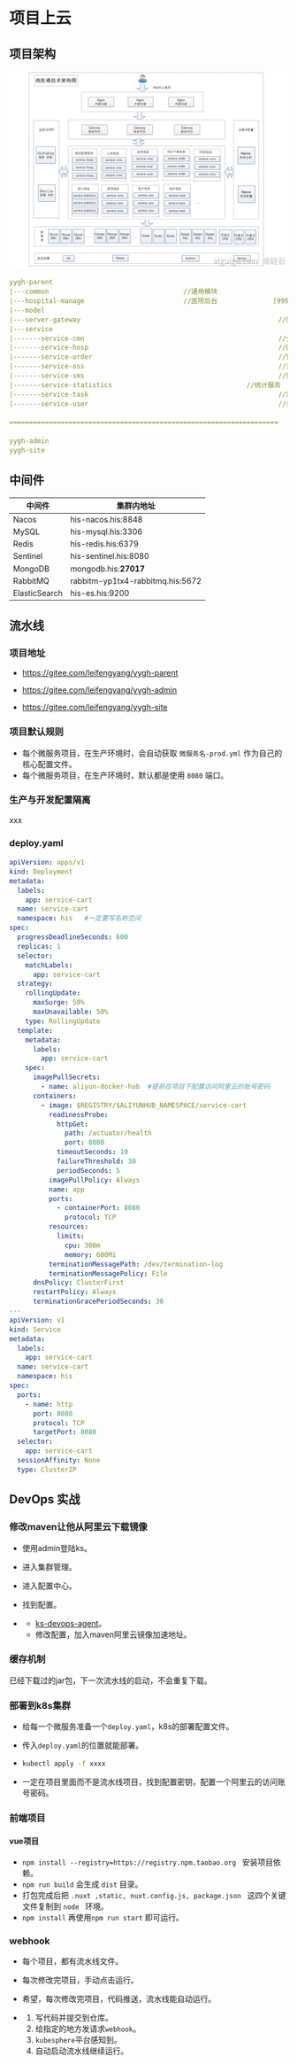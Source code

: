 # 项目上云

## 项目架构

![page_1](image/page_1.png)

```yaml
yygh-parent
|---common                                  //通用模块
|---hospital-manage                         //医院后台				[9999]   
|---model																		//数据模型
|---server-gateway													//网关    				[80]
|---service																	//微服务层
|-------service-cmn													//公共服务				[8202]
|-------service-hosp												//医院数据服务		[8201]
|-------service-order												//预约下单服务		[8206]
|-------service-oss													//对象存储服务		[8205]
|-------service-sms													//短信服务				[8204]
|-------service-statistics									//统计服务				[8208]
|-------service-task												//定时服务				[8207]
|-------service-user												//会员服务				[8203]

====================================================================

yygh-admin																	//医院管理后台		[9528]
yygh-site																		//挂号平台				[3000]
```

## 中间件

| 中间件        | 集群内地址                       |
| ------------- | -------------------------------- |
| Nacos         | his-nacos.his:8848               |
| MySQL         | his-mysql.his:3306               |
| Redis         | his-redis.his:6379               |
| Sentinel      | his-sentinel.his:8080            |
| MongoDB       | mongodb.his:**27017**            |
| RabbitMQ      | rabbitm-yp1tx4-rabbitmq.his:5672 |
| ElasticSearch | his-es.his:9200                  |

## 流水线

### 项目地址

- https://gitee.com/leifengyang/yygh-parent

- https://gitee.com/leifengyang/yygh-admin

- https://gitee.com/leifengyang/yygh-site

### 项目默认规则

- 每个微服务项目，在生产环境时，会自动获取   ` 微服务名-prod.yml ` 作为自己的核心配置文件。
- 每个微服务项目，在生产环境时，默认都是使用 `8080` 端口。

### 生产与开发配置隔离

xxx

### deploy.yaml

```yaml
apiVersion: apps/v1
kind: Deployment
metadata:
  labels:
    app: service-cart
  name: service-cart
  namespace: his   #一定要写名称空间
spec:
  progressDeadlineSeconds: 600
  replicas: 1
  selector:
    matchLabels:
      app: service-cart
  strategy:
    rollingUpdate:
      maxSurge: 50%
      maxUnavailable: 50%
    type: RollingUpdate
  template:
    metadata:
      labels:
        app: service-cart
    spec:
      imagePullSecrets:
        - name: aliyun-docker-hub  #提前在项目下配置访问阿里云的账号密码
      containers:
        - image: $REGISTRY/$ALIYUNHUB_NAMESPACE/service-cart
          readinessProbe:
            httpGet:
              path: /actuator/health
              port: 8080
            timeoutSeconds: 10
            failureThreshold: 30
            periodSeconds: 5
          imagePullPolicy: Always
          name: app
          ports:
            - containerPort: 8080
              protocol: TCP
          resources:
            limits:
              cpu: 300m
              memory: 600Mi
          terminationMessagePath: /dev/termination-log
          terminationMessagePolicy: File
      dnsPolicy: ClusterFirst
      restartPolicy: Always
      terminationGracePeriodSeconds: 30
---
apiVersion: v1
kind: Service
metadata:
  labels:
    app: service-cart
  name: service-cart
  namespace: his
spec:
  ports:
    - name: http
      port: 8080
      protocol: TCP
      targetPort: 8080
  selector:
    app: service-cart
  sessionAffinity: None
  type: ClusterIP
```

## DevOps 实战

### 修改maven让他从阿里云下载镜像

- 使用admin登陆ks。
- 进入集群管理。

- 进入配置中心。
- 找到配置。

- - [ks-devops-agent](http://139.198.165.238:30880/clusters/default/projects/kubesphere-devops-system/configmaps/ks-devops-agent)。
  - 修改配置，加入maven阿里云镜像加速地址。

### 缓存机制

已经下载过的jar包，下一次流水线的启动，不会重复下载。

### 部署到k8s集群

- 给每一个微服务准备一个`deploy.yaml`，k8s的部署配置文件。

- 传入`deploy.yaml`的位置就能部署。

- ```bash
  kubectl apply -f xxxx
  ```

- 一定在项目里面而不是流水线项目，找到配置密钥，配置一个阿里云的访问账号密码。

### 前端项目

#### vue项目

- `npm install --registry=https://registry.npm.taobao.org ` 安装项目依赖。
- `npm run build` 会生成 `dist` 目录。
- 打包完成后把 `.nuxt ,static, nuxt.config.js, package.json ` 这四个关键文件复制到 `node ` 环境。
- `npm install` 再使用`npm run start` 即可运行。

### webhook

- 每个项目，都有流水线文件。
- 每次修改完项目，手动点击运行。

- 希望，每次修改完项目，代码推送，流水线能自动运行。

- 1. 写代码并提交到仓库。
  2. 给指定的地方发请求`webhook`。
  3. `kubesphere`平台感知到。
  4. 自动启动流水线继续运行。

